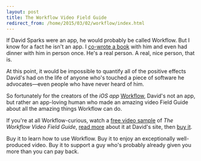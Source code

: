 ```yaml
---
layout: post
title: The Workflow Video Field Guide
redirect_from: /home/2015/03/02/workflow/index.html
---
```

<p>If David Sparks were an app, he would probably be called Workflow. But I know for a fact he isn't an app. I <a href="https://itunes.apple.com/us/book/markdown/id622433972?mt=11&amp;at=10laz7&amp;ct=blog">co-wrote a book</a> with him and even had dinner with him in person once. He's a real person. A real, nice person, that is.</p>

<p>At this point, it would be impossible to quantify all of the positive  effects David's had on the life of anyone who's touched a piece of software he advocates—even people who have never heard of him.</p>

<p>So fortunately for the creators of the <em>iOS app</em> <a href="https://my.workflow.is">Workflow</a>, David's not an app, but rather an app-loving human who made an amazing video Field Guide about all the amazing things Workflow can do.</p>

<p>If you're at all Workflow-curious, watch a <a href="https://vimeo.com/120959211">free video sample</a> of <em>The Workflow Video Field Guide</em>, <a href="http://macsparky.com/workflowapp">read more</a> about it at David's site, then <a href="http://macsparky.fetchapp.com/sell/sheiraec">buy it</a>.</p>

<p>Buy it to learn how to use Workflow. Buy it to enjoy an exceptionally well-produced video. Buy it to support a guy who's probably already given you more than you can pay back.</p>
